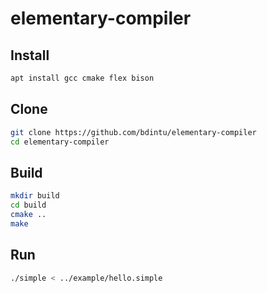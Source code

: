 # elementary-compiler

## Install
```sh
apt install gcc cmake flex bison
```

## Clone

```sh
git clone https://github.com/bdintu/elementary-compiler
cd elementary-compiler
```

## Build
```sh
mkdir build
cd build
cmake ..
make
```

## Run
```sh
./simple < ../example/hello.simple
```
